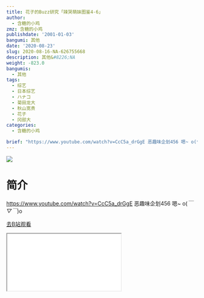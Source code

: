 ```yaml
---
title: 花子的Buzz研究「辣哭萌妹图鉴4-6」
author:
  - 含糖的小鸡
zmz: 含糖的小鸡
publishdate: '2001-01-03'
bangumi: 其他
date: '2020-08-23'
slug: 2020-08-16-NA-626755668
description: 其他&#8226;NA
weight: -823.0
bangumis:
  - 其他
tags:
  - 综艺
  - 日本综艺
  - ハナコ
  - 菊田龙大
  - 秋山宽贵
  - 花子
  - 冈部大
categories:
  - 含糖的小鸡

brief: "https://www.youtube.com/watch?v=CcC5a_drGgE 恶趣味企划456 嗯~ o(*￣▽￣*)o"
---
```

![](https://raw.githubusercontent.com/tcgriffith/owaraisite/master/static/tmpimg/6297b14c8ae437f9e64118510bbb859271e8db92.jpg.480.jpg)
# 简介  
https://www.youtube.com/watch?v=CcC5a_drGgE
恶趣味企划456 嗯~ o(*￣▽￣*)o  

[去B站观看](https://www.bilibili.com/video/av626755668/)
<div class ="resp-container"><iframe class="testiframe" src="//player.bilibili.com/player.html?aid=626755668"", scrolling="no", allowfullscreen="true" > </iframe></div> 
